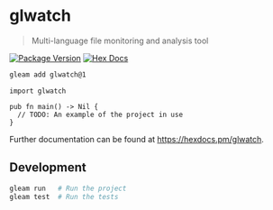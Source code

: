 # glwatch

> Multi-language file monitoring and analysis tool

[![Package Version](https://img.shields.io/hexpm/v/glwatch)](https://hex.pm/packages/glwatch)
[![Hex Docs](https://img.shields.io/badge/hex-docs-ffaff3)](https://hexdocs.pm/glwatch/)

```sh
gleam add glwatch@1
```
```gleam
import glwatch

pub fn main() -> Nil {
  // TODO: An example of the project in use
}
```

Further documentation can be found at <https://hexdocs.pm/glwatch>.

## Development

```sh
gleam run   # Run the project
gleam test  # Run the tests
```
